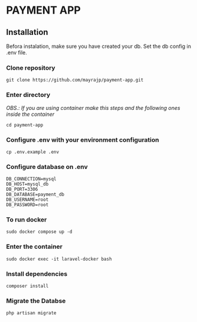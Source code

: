 # PAYMENT APP


## Installation

Befora instalation, make sure you have created your db. Set  the db config in .env file.

### Clone repository

`git clone https://github.com/mayrajp/payment-app.git`

### Enter directory

*OBS.: If you are using container make this steps and the following ones inside the container*

`cd payment-app`

### Configure .env with your environment configuration

`cp .env.example .env`

### Configure database on .env

```dosini
DB_CONNECTION=mysql
DB_HOST=mysql_db
DB_PORT=3306
DB_DATABASE=payment_db
DB_USERNAME=root
DB_PASSWORD=root

```

### To run docker

`sudo docker compose up -d`

### Enter the container

`sudo docker exec -it laravel-docker bash`

### Install dependencies

`composer install`

### Migrate the Databse

`php artisan migrate`



